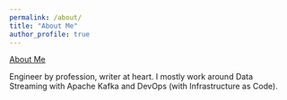 ```yaml
---
permalink: /about/
title: "About Me"
author_profile: true
---
```


[About Me](https://about.me/vikas.lalwani)

Engineer by profession, writer at heart. I mostly work around Data Streaming with Apache Kafka and DevOps (with Infrastructure as Code).